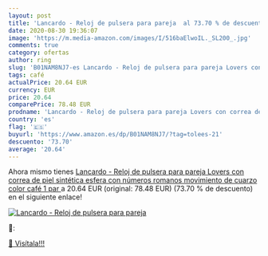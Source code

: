 ```yaml
---
layout: post
title: 'Lancardo - Reloj de pulsera para pareja  al 73.70 % de descuento'
date: 2020-08-30 19:36:07
image: 'https://m.media-amazon.com/images/I/516baElwoIL._SL200_.jpg'
comments: true
category: ofertas
author: ring
slug: 'B01NAM8NJ7-es Lancardo - Reloj de pulsera para pareja Lovers con correa...'
tags: café
actualPrice: 20.64 EUR
currency: EUR
price: 20.64
comparePrice: 78.48 EUR
prodname: 'Lancardo - Reloj de pulsera para pareja Lovers con correa de piel sintética  esfera con números romanos  movimiento de cuarzo  color café  1 par '
country: 'es'
flag: '🇪🇸'
buyurl: 'https://www.amazon.es/dp/B01NAM8NJ7/?tag=tolees-21'
descuento: '73.70'
average: '20.64'
---
```


Ahora mismo tienes [Lancardo - Reloj de pulsera para pareja Lovers con correa de piel sintética  esfera con números romanos  movimiento de cuarzo  color café  1 par ](https://www.amazon.es/dp/B01NAM8NJ7/?tag=tolees-21) a 20.64 EUR (original: 78.48 EUR) (73.70 %  de descuento) en el siguiente enlace!

[![Lancardo - Reloj de pulsera para pareja ](https://m.media-amazon.com/images/I/516baElwoIL._SL200_.jpg)](https://www.amazon.es/dp/B01NAM8NJ7/?tag=tolees-21)

🔎:


[🛒 Visítala!!!](https://www.amazon.es/dp/B01NAM8NJ7/?tag=tolees-21)
